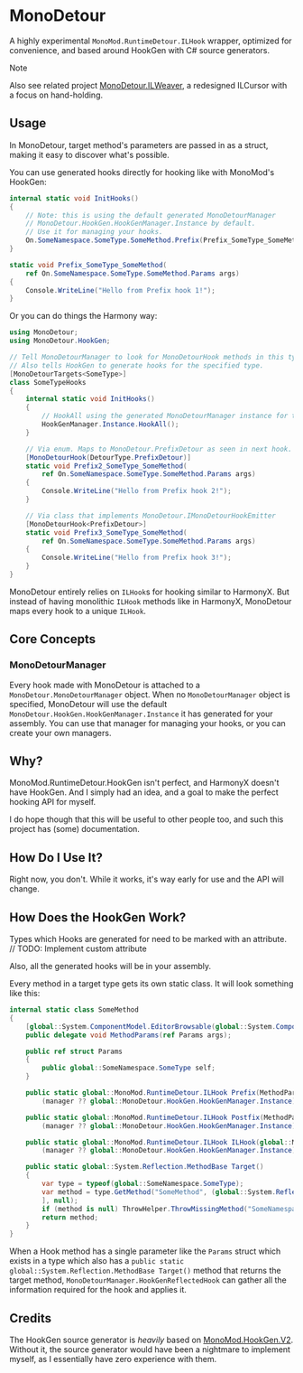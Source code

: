 # MonoDetour

A highly experimental `MonoMod.RuntimeDetour.ILHook` wrapper, optimized for convenience, and based around HookGen with C# source generators.

> [!NOTE]
> Also see related project [MonoDetour.ILWeaver](./src/MonoDetour.ILWeaver/README.md), a redesigned ILCursor with a focus on hand-holding.

## Usage

In MonoDetour, target method's parameters are passed in as a struct, making it easy to discover what's possible.

You can use generated hooks directly for hooking like with MonoMod's HookGen:

```cs
internal static void InitHooks()
{
    // Note: this is using the default generated MonoDetourManager
    // MonoDetour.HookGen.HookGenManager.Instance by default.
    // Use it for managing your hooks.
    On.SomeNamespace.SomeType.SomeMethod.Prefix(Prefix_SomeType_SomeMethod);
}

static void Prefix_SomeType_SomeMethod(
    ref On.SomeNamespace.SomeType.SomeMethod.Params args)
{
    Console.WriteLine("Hello from Prefix hook 1!");
}
```

Or you can do things the Harmony way:

```cs
using MonoDetour;
using MonoDetour.HookGen;

// Tell MonoDetourManager to look for MonoDetourHook methods in this type.
// Also tells HookGen to generate hooks for the specified type.
[MonoDetourTargets<SomeType>]
class SomeTypeHooks
{
    internal static void InitHooks()
    {
        // HookAll using the generated MonoDetourManager instance for this assembly.
        HookGenManager.Instance.HookAll();
    }

    // Via enum. Maps to MonoDetour.PrefixDetour as seen in next hook.
    [MonoDetourHook(DetourType.PrefixDetour)]
    static void Prefix2_SomeType_SomeMethod(
        ref On.SomeNamespace.SomeType.SomeMethod.Params args)
    {
        Console.WriteLine("Hello from Prefix hook 2!");
    }

    // Via class that implements MonoDetour.IMonoDetourHookEmitter
    [MonoDetourHook<PrefixDetour>]
    static void Prefix3_SomeType_SomeMethod(
        ref On.SomeNamespace.SomeType.SomeMethod.Params args)
    {
        Console.WriteLine("Hello from Prefix hook 3!");
    }
}
```

MonoDetour entirely relies on `ILHook`s for hooking similar to HarmonyX. But instead of having monolithic `ILHook` methods like in HarmonyX, MonoDetour maps every hook to a unique `ILHook`.

## Core Concepts

### MonoDetourManager

Every hook made with MonoDetour is attached to a `MonoDetour.MonoDetourManager` object.
When no `MonoDetourManager` object is specified, MonoDetour will use the default `MonoDetour.HookGen.HookGenManager.Instance` it has generated for your assembly. You can use that manager for managing your hooks, or you can create your own managers.

## Why?

MonoMod.RuntimeDetour.HookGen isn't perfect, and HarmonyX doesn't have HookGen. And I simply had an idea, and a goal to make the perfect hooking API for myself.

I do hope though that this will be useful to other people too, and such this project has (some) documentation.

## How Do I Use It?

Right now, you don't. While it works, it's way early for use and the API will change.

## How Does the HookGen Work?

Types which Hooks are generated for need to be marked with an attribute. // TODO: Implement custom attribute

Also, all the generated hooks will be in your assembly.

Every method in a target type gets its own static class. It will look something like this:

```cs
internal static class SomeMethod
{
    [global::System.ComponentModel.EditorBrowsable(global::System.ComponentModel.EditorBrowsableState.Never)]
    public delegate void MethodParams(ref Params args);

    public ref struct Params
    {
        public global::SomeNamespace.SomeType self;
    }

    public static global::MonoMod.RuntimeDetour.ILHook Prefix(MethodParams args, global::MonoDetour.MonoDetourManager? manager = null) =>
        (manager ?? global::MonoDetour.HookGen.HookGenManager.Instance).HookGenReflectedHook(args, new(global::MonoDetour.DetourType.PrefixDetour));

    public static global::MonoMod.RuntimeDetour.ILHook Postfix(MethodParams args, global::MonoDetour.MonoDetourManager? manager = null) =>
        (manager ?? global::MonoDetour.HookGen.HookGenManager.Instance).HookGenReflectedHook(args, new(global::MonoDetour.DetourType.PostfixDetour));

    public static global::MonoMod.RuntimeDetour.ILHook ILHook(global::MonoMod.Cil.ILContext.Manipulator manipulator, global::MonoDetour.MonoDetourManager? manager = null) =>
        (manager ?? global::MonoDetour.HookGen.HookGenManager.Instance).Hook(Target(), manipulator);

    public static global::System.Reflection.MethodBase Target()
    {
        var type = typeof(global::SomeNamespace.SomeType);
        var method = type.GetMethod("SomeMethod", (global::System.Reflection.BindingFlags)~0, null, [
        ], null);
        if (method is null) ThrowHelper.ThrowMissingMethod("SomeNamespace.SomeType", "SomeMethod");
        return method;
    }
}
```

When a Hook method has a single parameter like the `Params` struct which exists in a type which also has a `public static global::System.Reflection.MethodBase Target()` method that returns the target method, `MonoDetourManager.HookGenReflectedHook` can gather all the information required for the hook and applies it.

## Credits

The HookGen source generator is *heavily* based on [MonoMod.HookGen.V2](<https://github.com/MonoMod/MonoMod/tree/hookgenv2>).
Without it, the source generator would have been a nightmare to implement myself, as I essentially have zero experience with them.
